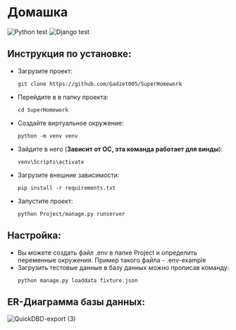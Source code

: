 # Домашка

![Python test](https://github.com/Gadzet005/SuperHomework/actions/workflows/python-package.yml/badge.svg)
![Django test](https://github.com/Gadzet005/SuperHomework/actions/workflows/django.yml/badge.svg)

## Инструкция по установке:
- Загрузите проект: 
  ```
  git clone https://github.com/Gadzet005/SuperHomework
  ```
- Перейдите в в папку проекта: 
  ```
  cd SuperHomework
  ```
- Создайте виртуальное окружение: 
  ```
  python -m venv venv
  ```
- Зайдите в него (**Зависит от ОС, эта команда работает для винды**): 
  ```
  venv\Scripts\activate
  ```
- Загрузите внешние зависимости: 
  ```
  pip install -r requirements.txt
  ```
- Запустите проект: 
  ```
  python Project/manage.py runserver
  ```
## Настройка:
- Вы можете создать файл .env в папке Project и определить переменные окружения. Пример такого файла - .env-example
- Загрузить тестовые данные в базу данных можно прописав команду:
  ```
  python manage.py loaddata fixture.json
  ```
## ER-Диаграмма базы данных:
![QuickDBD-export (3)](https://user-images.githubusercontent.com/88264036/202902670-2d5e9707-8441-4664-88ea-740838dd093a.png)
